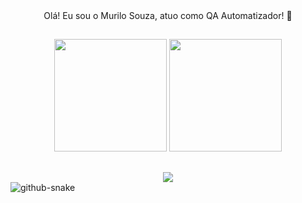 <div align="center">
 Olá! Eu sou o Murilo Souza, atuo como QA Automatizador! 👋
</div>

##

  <div align="center">
    <img height="180em" src="https://github-readme-stats.vercel.app/api?username=MuriloSouzas&show_icons=true&theme=dark&include_all_commits=true&count_private=true"/>
    <img height="180em" src="https://github-readme-stats.vercel.app/api/top-langs/?username=MuriloSouzas&layout=compact&langs_count=7&theme=dark"/>
    </div>
    

##

  <div align="center">
<a href="https://www.linkedin.com/in/murilosouzaqa" target="_blank"><img src="https://img.shields.io/badge/-LinkedIn-%230077B5?style=for-the-badge&logo=linkedin&logoColor=white" target="_blank"></a> 
  </div>

<picture>
  <source media="(prefers-color-scheme: dark)" srcset="github-snake-dark.svg" />
  <source media="(prefers-color-scheme: light)" srcset="github-snake.svg" />
  <img alt="github-snake" src="github-snake.svg" />
</picture>
